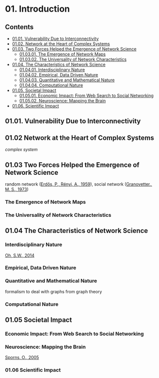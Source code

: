 <!--
Filename: 	note.md
Project: 	/Users/shume/Developer/NetworkScience
Author: 	shumez <https://github.com/shumez>
Created: 	2019-02-12 08:46:1
Modified: 	2019-04-11 15:16:34
-----
Copyright (c) 2019 shumez
-->

# 01. Introduction

## Contents

* [01.01. Vulnerability Due to Interconnectivity](#0101_vulnerability_due_to_interconnectivity)
* [01.02. Network at the Heart of Complex Systems](#0102_network_at_the_heart_of_complex_systems)
* [01.03. Two Forces Helped the Emergence of Network Science](#0103_two_forces_helped_the_emergence_of_network_science)
    * [01.03.01. The Emergence of Network Maps](#the_emergence_of_network_maps)
    * [01.03.02. The Universality of Network Characteristics](#the_universality_of_network_characteristics)
* [01.04. The Characteristics of Network Science](#0104_the_characteristics_of_network_science)
    * [01.04.01. Interdisciplinary Nature](#interdisciplinary_nature)
    * [01.04.02. Empirical, Data Driven Nature](#empirical_data_driven_nature)
    * [01.04.03. Quantitative and Mathematical Nature](#quantitative_and_mathematical_nature)
    * [01.04.04. Computational Nature](#computational_nature)
* [01.05. Societal Impact](#0105_societal_impact)
    * [01.05.01. Economic Impact: From Web Search to Social Networking](#economic_impact_from_web_search_to_social_networking)
    * [01.05.02. Neuroscience: Mapping the Brain](#neuroscience_mapping_the_brain)
* [01.06. Scientific Impact](#0106_scientific_impact)



## 01.01. Vulnerability Due to Interconnectivity

## 01.02 Network at the Heart of Complex Systems

*complex system*

## 01.03 Two Forces Helped the Emergence of Network Science

random network ([Erdős, P., Rényi, A., 1959]), social network ([Granovetter., M. S., 1973]) 


### The Emergence of Network Maps


### The Universality of Network Characteristics


## 01.04 The Characteristics of Network Science

### Interdisciplinary Nature

[Oh, S.W., 2014]


### Empirical, Data Driven Nature


### Quantitative and Mathematical Nature

formalism to deal with graphs from graph theory


### Computational Nature


## 01.05 Societal Impact

### Economic Impact: From Web Search to Social Networking


### Neuroscience: Mapping the Brain

[Sporns, O., 2005]


### 01.06 Scientific Impact







[Network Science]: http://networksciencebook.com/ "Albert-László Barabási, Network Science"

[01]: http://networksciencebook.com/chapter/1 "Introduction"

[01-01]: http://networksciencebook.com/chapter/1#vulnerability "Vulnerability Due to Interconnectivity"

[01-02]: http://networksciencebook.com/chapter/1#networks "Network at the Heart of Complex Systems"

[01-03]: http://networksciencebook.com/chapter/1#forces-helped "Two Forces Helped the Emergence of Network Science"

[Erdős, P., Rényi, A., 1959]: https://users.renyi.hu/~p_erdos/1959-11.pdf "P. Erdős and A. Rényi. On random graphs. Publicationes Mathematicae, 6: 290, 1959."

[Granovetter., M. S., 1973]: https://www.cs.cmu.edu/~jure/pub/papers/granovetter73ties.pdf "M. S. Granovetter. The strength of weak ties. American Journal of Sociology, 78: 1360, 1973."

[01-04]: http://networksciencebook.com/chapter/1#characteristics

[Oh, S.W., 2014]: http://www.neuro-s.co.jp/images/product/5-151/5-1515.pdf "Oh, S.W., Harris, J.A., Ng, L., Winslow, B., Cain, N., Mihalas, S., Wang, Q., Lau, C., Kuan, L., Henry, A.M. and Mortrud, M.T., 2014. A mesoscale connectome of the mouse brain. Nature, 508(7495), p.207."

[01-05]: http://networksciencebook.com/chapter/1#societal-impact "Societal Impact"



[Sporns, O., 2005]: https://journals.plos.org/ploscompbiol/article?id=10.1371/journal.pcbi.0010042 "Sporns, O., Tononi, G. and Kötter, R., 2005. The human connectome: a structural description of the human brain. PLoS computational biology, 1(4), p.e42."

[01-06]: http://networksciencebook.com/chapter/1#scientific-impact

